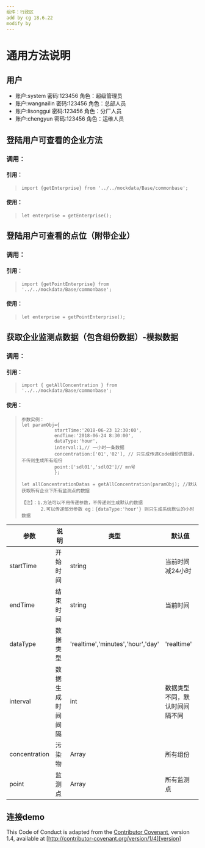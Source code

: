 ```yaml
---
组件：行政区
add by cg 18.6.22
modify by
---
```


# 通用方法说明

## 用户
* 账户:system       密码:123456   角色：超级管理员
* 账户:wangnailin   密码:123456   角色：总部人员
* 账户:lisonggui    密码:123456   角色：分厂人员
* 账户:chengyun     密码:123456   角色：运维人员


## 登陆用户可查看的企业方法

### 调用：
#### 引用：
>     import {getEnterprise} from '../../mockdata/Base/commonbase';
#### 使用：
>     let enterprise = getEnterprise();



## 登陆用户可查看的点位（附带企业）
### 调用：
#### 引用：
>     import {getPointEnterprise} from '../../mockdata/Base/commonbase';
#### 使用：
>     let enterprise = getPointEnterprise();


## 获取企业监测点数据（包含组份数据）-模拟数据

### 调用：
#### 引用：
>     import { getAllConcentration } from '../../mockdata/Base/commonbase';
#### 使用：
>     
>     参数实例：
>     let paramObj={
>                 startTime:'2018-06-23 12:30:00',  
>                 endTime:'2018-06-24 8:30:00',
>                 dataType:'hour',
>                 interval:1,// 一小时一条数据
>                 concentration:['01','02'], // 只生成传递Code组份的数据，不传则生成所有组份
>                 point:['sdl01','sdl02']// mn号
>                 };
>     
>     let allConcentrationDatas = getAllConcentration(paramObj); //默认获取所有企业下所有监测点的数据
>
>     【注】：1.方法可以不用传递参数，不传递则生成默认的数据
>            2.可以传递部分参数 eg：{dataType:'hour'} 则只生成系统默认的小时数据


| 参数      | 说明                                      | 类型         | 默认值 |
|----------|------------------------------------------|-------------|-------|
| startTime    | 开始时间           | string  | 当前时间减24小时 |
| endTime    | 结束时间   | string  | 当前时间 |
| dataType   | 数据类型   | 'realtime','minutes','hour','day'  | 'realtime' |
|interval     |数据生成时间间隔| int    |数据类型不同，默认时间间隔不同|
|concentration|污染物       |  Array   |        所有组份        |
|point        |监测点       |  Array   |        所有监测点        |










## 连接demo

This Code of Conduct is adapted from the [Contributor Covenant][homepage], version 1.4, available at [http://contributor-covenant.org/version/1/4][version]

[homepage]: http://contributor-covenant.org
[version]: http://contributor-covenant.org/version/1/4/

